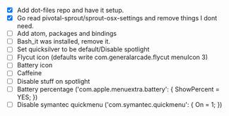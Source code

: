 - [x] Add dot-files repo and have it setup.
- [x] Go read pivotal-sprout/sprout-osx-settings and remove things I dont need.
- [ ] Add atom, packages and bindings
- [ ] Bash_it was installed, remove it.
- [ ] Set quicksilver to be default/Disable spotlight
- [ ] Flycut icon (defaults write com.generalarcade.flycut menuIcon 3)
- [ ] Battery icon
- [ ] Caffeine
- [ ] Disable stuff on spotlight
- [ ] Battery percentage ('com.apple.menuextra.battery': { ShowPercent = YES; })
- [ ] Disable symantec quickmenu ('com.symantec.quickmenu': { On = 1; })
